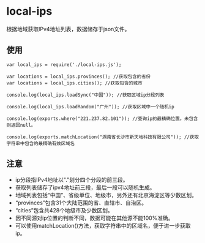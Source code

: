 # local-ips
根据地域获取IPv4地址列表，数据储存于json文件。

## 使用

```
var local_ips = require('./local-ips.js');

var locations = local_ips.provinces(); //获取包含的省份
var locations = local_ips.cities(); //获取包含的城市

console.log(local_ips.loadSync("中国")); //获取区域ip分段列表

console.log(local_ips.loadRandom("广州")); //获取区域中一个随机ip

console.log(exports.where("221.237.82.101")); //查询ip的最精确位置。未包含则返回null。

console.log(exports.matchLocation("湖南省长沙市新天地科技有限公司")); //获取字符串中包含的最精确有效区域名
```

## 注意
+ ip分段指IPv4地址以"."划分四个分段的前三段。
+ 获取列表储存了ipv4地址前三段，最后一段可以随机生成。
+ 地域列表包括“中国”、省级单位、地级市，另外还有北京海淀区等少数区划。
+ “provinces”包含31个大陆范围的省、直辖市、自治区。
+ “cities”包含共428个地级市及少数区划。
+ 因不同源对ip位置的判断不同，数据可能在其他源不能100%准确。
+ 可以使用matchLocation()方法，获取字符串中的区域名，便于进一步获取ip。
